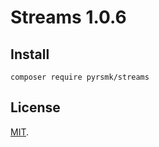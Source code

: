 Streams 1.0.6
=============

Install
-------

```
composer require pyrsmk/streams
```

License
-------

[MIT](http://dreamysource.mit-license.org).